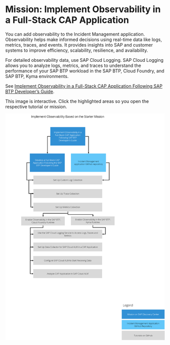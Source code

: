 <!-- loioc5636db4e969490f8313474cb4cea775 -->

# Mission: Implement Observability in a Full-Stack CAP Application

You can add observability to the Incident Management application. Observability helps make informed decisions using real-time data like logs, metrics, traces, and events. It provides insights into SAP and customer systems to improve efficiency, scalability, resilience, and availability.

For detailed observability data, use SAP Cloud Logging. SAP Cloud Logging allows you to analyze logs, metrics, and traces to understand the performance of your SAP BTP workload in the SAP BTP, Cloud Foundry, and SAP BTP, Kyma environments.

See [Implement Observability in a Full-Stack CAP Application Following SAP BTP Developer’s Guide](https://discovery-center.cloud.sap/protected/index.html#/missiondetail/4432/4718/).



This image is interactive. Click the highlighted areas so you open the respective tutorial or mission.

![A flowchart titled "Implement Observability Based on the Starter Mission" depicts the process for implementing observability in SAP CAP applications. It starts with a main mission (dark blue), leading to application development and incident management setup (light blue boxes). Subsequent steps are detailed as tutorials (grey boxes) covering log, trace, and metrics collection, enabling observability in SAP BTP runtimes, and utilizing SAP Cloud ALM.](images/Implement_Observability_Based_on_the_Starter_Mission_ecb3950.png)